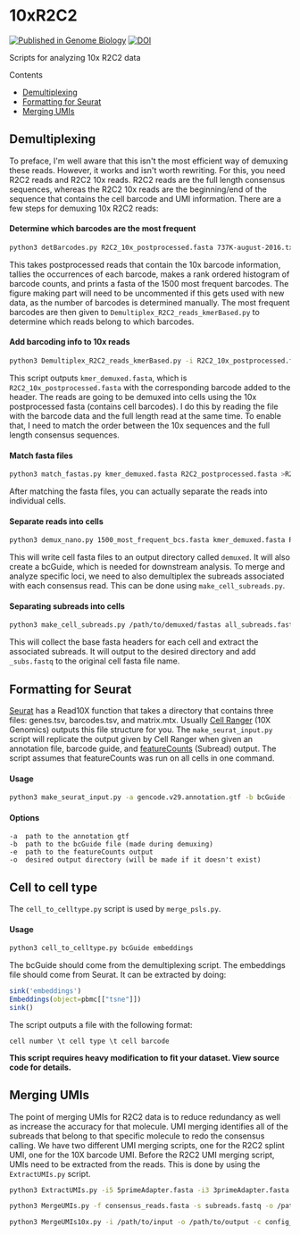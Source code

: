 # 10xR2C2
[![Published in Genome Biology](https://img.shields.io/badge/Published%20in-Genome%20Biology-blue.svg)](https://doi.org/10.1186/s13059-022-02615-z)
[![DOI](https://zenodo.org/badge/232209750.svg)](https://zenodo.org/badge/latestdoi/232209750)  

Scripts for analyzing 10x R2C2 data

Contents
- [Demultiplexing](#Demultiplexing)
- [Formatting for Seurat](#seurat)
- [Merging UMIs](#umis)

## Demultiplexing ##
To preface, I'm well aware that this isn't the most efficient way of demuxing these reads.
However, it works and isn't worth rewriting.
For this, you need R2C2 reads and R2C2 10x reads.
R2C2 reads are the full length consensus sequences, whereas the R2C2 10x reads are the beginning/end of the sequence that contains the cell barcode and UMI information.
There are a few steps for demuxing 10x R2C2 reads:

#### Determine which barcodes are the most frequent ####
```bash
python3 detBarcodes.py R2C2_10x_postprocessed.fasta 737K-august-2016.txt >1500_most_frequent_bcs.fasta
```
This takes postprocessed reads that contain the 10x barcode information, tallies the occurrences of each barcode, makes a rank ordered histogram of barcode counts, and prints a fasta of the 1500 most frequent barcodes.
The figure making part will need to be uncommented if this gets used with new data, as the number of barcodes is determined manually.
The most frequent barcodes are then given to `Demultiplex_R2C2_reads_kmerBased.py` to determine which reads belong to which barcodes.

#### Add barcoding info to 10x reads ####
```bash
python3 Demultiplex_R2C2_reads_kmerBased.py -i R2C2_10x_postprocessed.fasta -o . -n 1500_most_frequent_bcs.fasta
```
This script outputs `kmer_demuxed.fasta`, which is `R2C2_10x_postprocessed.fasta` with the corresponding barcode added to the header.
The reads are going to be demuxed into cells using the 10x postprocessed fasta (contains cell barcodes).
I do this by reading the file with the barcode data and the full length read at the same time.
To enable that, I need to match the order between the 10x sequences and the full length consensus sequences.

#### Match fasta files ####
```bash
python3 match_fastas.py kmer_demuxed.fasta R2C2_postprocessed.fasta >R2C2_matched.fasta
```

After matching the fasta files, you can actually separate the reads into individual cells.

#### Separate reads into cells ####
```bash
python3 demux_nano.py 1500_most_frequent_bcs.fasta kmer_demuxed.fasta R2C2_matched.fasta
```
This will write cell fasta files to an output directory called `demuxed`.
It will also create a bcGuide, which is needed for downstream analysis.
To merge and analyze specific loci, we need to also demultiplex the subreads associated with each consensus read.
This can be done using `make_cell_subreads.py`.

#### Separating subreads into cells ####
```bash
python3 make_cell_subreads.py /path/to/demuxed/fastas all_subreads.fastq /path/to/output
```
This will collect the base fasta headers for each cell and extract the associated subreads.
It will output to the desired directory and add `_subs.fastq` to the original cell fasta file name.

## Formatting for Seurat <a name="seurat"></a>
[Seurat](https://satijalab.org/seurat/) has a Read10X function that takes a directory that contains three files: genes.tsv, barcodes.tsv, and matrix.mtx.
Usually [Cell Ranger](https://github.com/10XGenomics/cellranger) (10X Genomics) outputs this file structure for you.
The `make_seurat_input.py` script will replicate the output given by Cell Ranger when given an annotation file, barcode guide, and [featureCounts](http://bioinf.wehi.edu.au/featureCounts/) (Subread) output.
The script assumes that featureCounts was run on all cells in one command.

#### Usage ####
```bash
python3 make_seurat_input.py -a gencode.v29.annotation.gtf -b bcGuide -e featureCounts.out -o /path/to/output
```

#### Options ####
```
-a  path to the annotation gtf
-b  path to the bcGuide file (made during demuxing)
-e  path to the featureCounts output
-o  desired output directory (will be made if it doesn't exist)
```

## Cell to cell type ##
The `cell_to_celltype.py` script is used by `merge_psls.py`.

#### Usage ####
```bash
python3 cell_to_celltype.py bcGuide embeddings
```

The bcGuide should come from the demultiplexing script.
The embeddings file should come from Seurat. It can be extracted by doing:

```R
sink('embeddings')
Embeddings(object=pbmc[["tsne"]])
sink()
```

The script outputs a file with the following format:
```
cell number \t cell type \t cell barcode
```

**This script requires heavy modification to fit your dataset. View source code for details.**

## Merging UMIs <a name="umis"></a>
The point of merging UMIs for R2C2 data is to reduce redundancy as well as increase the accuracy for that molecule.
UMI merging identifies all of the subreads that belong to that specific molecule to redo the consensus calling.
We have two different UMI merging scripts, one for the R2C2 splint UMI, one for the 10X barcode UMI.
Before the R2C2 UMI merging script, UMIs need to be extracted from the reads.
This is done by using the `ExtractUMIs.py` script.

```bash
python3 ExtractUMIs.py -i5 5primeAdapter.fasta -i3 3primeAdapter.fasta -i consensus_reads.fasta -o /path/to/output -x splint_number >umi_file.txt
```

```bash
python3 MergeUMIs.py -f consensus_reads.fasta -s subreads.fastq -o /path/to/output -u umi_file.txt -c config -m scores.mat
```

```bash
python3 MergeUMIs10x.py -i /path/to/input -o /path/to/output -c config_file -m scores.mat -t nThreads
```
